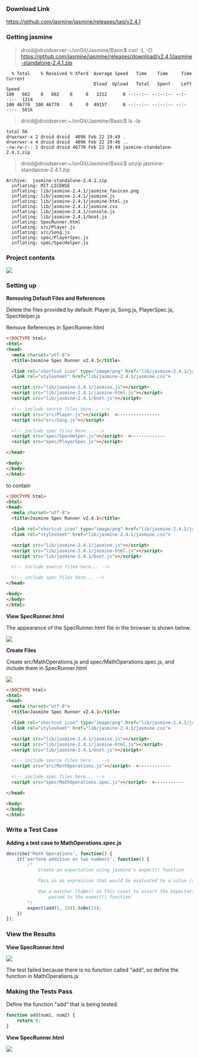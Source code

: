 ### Download Link

https://github.com/jasmine/jasmine/releases/tag/v2.4.1

### Getting jasmine

> droid@droidserver:~/onGit/Jasmine/Basic$ curl -L -O https://github.com/jasmine/jasmine/releases/download/v2.4.1/jasmine-standalone-2.4.1.zip

      % Total    % Received % Xferd  Average Speed   Time    Time     Time  Current
                                     Dload  Upload   Total   Spent    Left  Speed
    100   602    0   602    0     0   1312      0 --:--:-- --:--:-- --:--:--  1314
    100 46770  100 46770    0     0  49157      0 --:--:-- --:--:-- --:--:--  581k

> droid@droidserver:~/onGit/Jasmine/Basic$ ls -la

    total 56
    drwxrwxr-x 2 droid droid  4096 Feb 22 19:49 .
    drwxrwxr-x 4 droid droid  4096 Feb 22 19:46 ..
    -rw-rw-r-- 1 droid droid 46770 Feb 22 19:49 jasmine-standalone-2.4.1.zip
    
> droid@droidserver:~/onGit/Jasmine/Basic$ unzip jasmine-standalone-2.4.1.zip 

    Archive:  jasmine-standalone-2.4.1.zip
      inflating: MIT.LICENSE             
      inflating: lib/jasmine-2.4.1/jasmine_favicon.png  
      inflating: lib/jasmine-2.4.1/jasmine.js  
      inflating: lib/jasmine-2.4.1/jasmine-html.js  
      inflating: lib/jasmine-2.4.1/jasmine.css  
      inflating: lib/jasmine-2.4.1/console.js  
      inflating: lib/jasmine-2.4.1/boot.js  
      inflating: SpecRunner.html         
      inflating: src/Player.js           
      inflating: src/Song.js             
      inflating: spec/PlayerSpec.js      
      inflating: spec/SpecHelper.js      

### Project contents

<img src="_misc/project%20structure.png"/>

### Setting up

<b> Removing Default Files and References </b>

Delete the files provided by default: Player.js, Song.js, PlayerSpec.js, SpecHelper.js

Remove References in SpecRunner.html

```html
<!DOCTYPE html>
<html>
<head>
  <meta charset="utf-8">
  <title>Jasmine Spec Runner v2.4.1</title>

  <link rel="shortcut icon" type="image/png" href="lib/jasmine-2.4.1/jasmine_favicon.png">
  <link rel="stylesheet" href="lib/jasmine-2.4.1/jasmine.css">

  <script src="lib/jasmine-2.4.1/jasmine.js"></script>
  <script src="lib/jasmine-2.4.1/jasmine-html.js"></script>
  <script src="lib/jasmine-2.4.1/boot.js"></script>

  <!-- include source files here... -->
  <script src="src/Player.js"></script>  <----------------
  <script src="src/Song.js"></script>

  <!-- include spec files here... -->
  <script src="spec/SpecHelper.js"></script>  <-------------
  <script src="spec/PlayerSpec.js"></script>

</head>

<body>
</body>
</html>
```

to contain

```html
<!DOCTYPE html>
<html>
<head>
  <meta charset="utf-8">
  <title>Jasmine Spec Runner v2.4.1</title>

  <link rel="shortcut icon" type="image/png" href="lib/jasmine-2.4.1/jasmine_favicon.png">
  <link rel="stylesheet" href="lib/jasmine-2.4.1/jasmine.css">

  <script src="lib/jasmine-2.4.1/jasmine.js"></script>
  <script src="lib/jasmine-2.4.1/jasmine-html.js"></script>
  <script src="lib/jasmine-2.4.1/boot.js"></script>

  <!-- include source files here... -->

  <!-- include spec files here... -->
</head>

<body>
</body>
</html>
```

<b> View SpecRunner.html </b>

The appearance of the SpecRunner.html file in the browser is shown below.

<img src="_misc/SpecRunner%20in%20browser.png"/>

<b> Create Files </b>

Create src/MathOperations.js and spec/MathOperations.spec.js, and include them in SpecRunner.html

<img src="_misc/Project%20contents%20with%20custom%20source%20and%20spec%20files.png"/>

```html
<!DOCTYPE html>
<html>
<head>
  <meta charset="utf-8">
  <title>Jasmine Spec Runner v2.4.1</title>

  <link rel="shortcut icon" type="image/png" href="lib/jasmine-2.4.1/jasmine_favicon.png">
  <link rel="stylesheet" href="lib/jasmine-2.4.1/jasmine.css">

  <script src="lib/jasmine-2.4.1/jasmine.js"></script>
  <script src="lib/jasmine-2.4.1/jasmine-html.js"></script>
  <script src="lib/jasmine-2.4.1/boot.js"></script>

  <!-- include source files here... -->
  <script src="src/MathOperations.js"></script>  <------------

  <!-- include spec files here... -->
  <script src="spec/MathOperations.spec.js"></script>  <-----------

</head>

<body>
</body>
</html>
```

### Write a Test Case

<b> Adding a test case to MathOperations.spec.js </b>

```javascript
describe('Math Operations', function() {
	it('perform addition on two numbers', function() {
		/*
			Create an expectation using jasmine's expect() function

			Pass in an expression that would be evaluated to a value (add(5, 10), in this case)

			Use a matcher (toBe() in this case) to assert the expectation on the result value of the expression
				passed to the expect() function
		*/
		expect(add(5, 10)).toBe(15);
	})
});
```

### View the Results

<b> View SpecRunner.html </b>

<img src="_misc/Test%20Failure.png"/>

The test failed because there is no function called "add", so define the function in MathOperations.js

### Making the Tests Pass

Define the function "add" that is being tested.

```javascript
function add(num1, num2) {
	return 0;
}
```

<b> View SpecRunner.html </b>

<img src="_misc/Test%20Fail%20-%20Expectation%20does%20not%20match.png"/>

